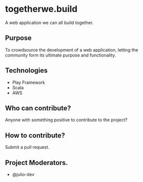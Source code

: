 # togetherwe.build
A web application we can all build together. 
## Purpose
To crowdsource the development of a web application, letting the community form its ultimate purpose and functionality.
## Technologies
- Play Framework
- Scala
- AWS
## Who can contribute?
Anyone with something positive to contribute to the project?
## How to contribute?
Submit a pull request.
## Project Moderators.
- @julio-dev
